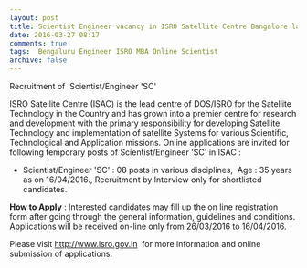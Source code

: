 ```yaml
---
layout: post
title: Scientist Engineer vacancy in ISRO Satellite Centre Bangalore last date 16th April-2016   
date: 2016-03-27 08:17
comments: true
tags:  Bengaluru Engineer ISRO MBA Online Scientist 
archive: false
---
```

Recruitment of  Scientist/Engineer 'SC'  

ISRO Satellite Centre (ISAC) is the lead centre of DOS/ISRO for the Satellite Technology in the Country and has grown into a premier centre for research and development with the primary responsibility for developing Satellite Technology and implementation of satellite Systems for various Scientific, Technological and Application missions. Online applications are invited for following temporary posts of Scientist/Engineer 'SC' in ISAC : 

- Scientist/Engineer 'SC' : 08 posts in various disciplines,  Age : 35 years as on 16/04/2016., Recruitment by Interview only for shortlisted candidates.  

**How to Apply** : Interested candidates may fill up the on line registration form after going through the general information, guidelines and conditions. Applications will be received on-line only from 26/03/2016 to 16/04/2016. 

Please visit <http://www.isro.gov.in>  for more information and online submission of applications.



